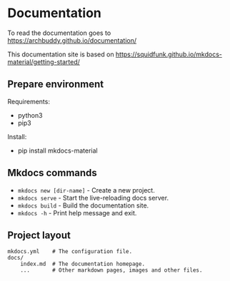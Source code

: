 # Documentation

To read the documentation goes to <https://archbuddy.github.io/documentation/>

This documentation site is based on <https://squidfunk.github.io/mkdocs-material/getting-started/>

## Prepare environment
Requirements:
- python3
- pip3

Install:
- pip install mkdocs-material

## Mkdocs commands

* `mkdocs new [dir-name]` - Create a new project.
* `mkdocs serve` - Start the live-reloading docs server.
* `mkdocs build` - Build the documentation site.
* `mkdocs -h` - Print help message and exit.

## Project layout

    mkdocs.yml    # The configuration file.
    docs/
        index.md  # The documentation homepage.
        ...       # Other markdown pages, images and other files.
